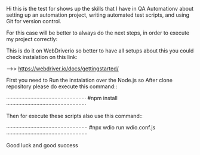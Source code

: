 Hi this is the test for shows up the skills that I have in QA Automationv about setting up
an automation project, writing automated test scripts, and using Git for version control.

For this case will be better to always do the next steps, in order to execute my project correctly:

This is do it on WebDriverio so better to have all setups about this you could check instalation on this link:

-->> https://webdriver.io/docs/gettingstarted/


First you need to Run the instalation over the Node.js so 
After clone repository please do execute this command::

·····················································
#npm install
·····················································

Then for execute these scripts also use this command::

······················································
#npx wdio run wdio.conf.js
······················································

Good luck and good success
